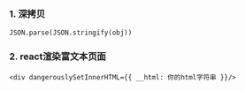 ### 1. 深拷贝
```
JSON.parse(JSON.stringify(obj))
```
### 2. react渲染富文本页面
```
<div dangerouslySetInnerHTML={{ __html: 你的html字符串 }}/>
```
